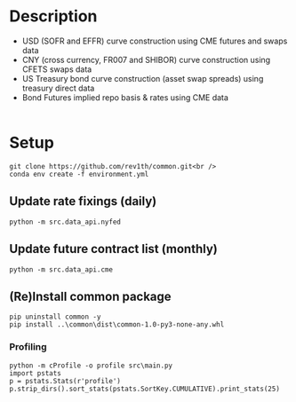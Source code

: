 # Description

* USD (SOFR and EFFR) curve construction using CME futures and swaps data
* CNY (cross currency, FR007 and SHIBOR) curve construction using CFETS swaps data
* US Treasury bond curve construction (asset swap spreads) using treasury direct data
* Bond Futures implied repo basis & rates using CME data
<br/><br/>

# Setup
```
git clone https://github.com/rev1th/common.git<br />
conda env create -f environment.yml
```

## Update rate fixings (daily)
```
python -m src.data_api.nyfed
```

## Update future contract list (monthly)
```
python -m src.data_api.cme
```

## (Re)Install **common** package
```
pip uninstall common -y
pip install ..\common\dist\common-1.0-py3-none-any.whl
```

### Profiling
```
python -m cProfile -o profile src\main.py
import pstats
p = pstats.Stats(r'profile')
p.strip_dirs().sort_stats(pstats.SortKey.CUMULATIVE).print_stats(25)
```

